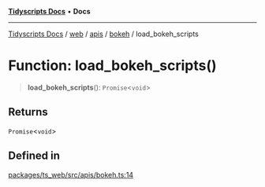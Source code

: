 [**Tidyscripts Docs**](../../../../../../../README.md) • **Docs**

***

[Tidyscripts Docs](../../../../../../../globals.md) / [web](../../../../../README.md) / [apis](../../../README.md) / [bokeh](../README.md) / load\_bokeh\_scripts

# Function: load\_bokeh\_scripts()

> **load\_bokeh\_scripts**(): `Promise`\<`void`\>

## Returns

`Promise`\<`void`\>

## Defined in

[packages/ts\_web/src/apis/bokeh.ts:14](https://github.com/sheunaluko/tidyscripts/blob/master/packages/ts_web/src/apis/bokeh.ts#L14)
